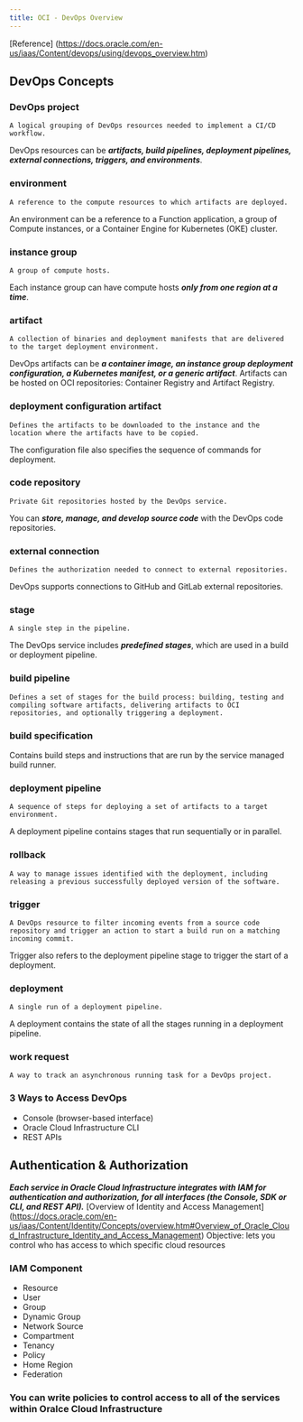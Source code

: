 ```yaml
---
title: OCI - DevOps Overview
---
```

[Reference] (https://docs.oracle.com/en-us/iaas/Content/devops/using/devops_overview.htm)
## DevOps Concepts

### DevOps project
```
A logical grouping of DevOps resources needed to implement a CI/CD workflow. 
```
DevOps resources can be ***artifacts, build pipelines, deployment pipelines, external connections, triggers, and environments***.

### environment
```
A reference to the compute resources to which artifacts are deployed. 
```
An environment can be a reference to a Function application, a group of Compute instances, or a Container Engine for Kubernetes (OKE) cluster.

### instance group
```
A group of compute hosts. 
```
Each instance group can have compute hosts ***only from one region at a time***.

### artifact
```
A collection of binaries and deployment manifests that are delivered to the target deployment environment. 
```
DevOps artifacts can be ***a container image, an instance group deployment configuration, a Kubernetes manifest, or a generic artifact***. 
Artifacts can be hosted on OCI repositories: Container Registry and Artifact Registry.

### deployment configuration artifact
```
Defines the artifacts to be downloaded to the instance and the location where the artifacts have to be copied. 
```
The configuration file also specifies the sequence of commands for deployment.

### code repository
```
Private Git repositories hosted by the DevOps service. 
```
You can ***store, manage, and develop source code*** with the DevOps code repositories.

### external connection
```
Defines the authorization needed to connect to external repositories. 
```
DevOps supports connections to GitHub and GitLab external repositories.

### stage
```
A single step in the pipeline. 
```
The DevOps service includes ***predefined stages***, which are used in a build or deployment pipeline.

### build pipeline
```
Defines a set of stages for the build process: building, testing and compiling software artifacts, delivering artifacts to OCI repositories, and optionally triggering a deployment.
```

### build specification
Contains build steps and instructions that are run by the service managed build runner.

### deployment pipeline
```
A sequence of steps for deploying a set of artifacts to a target environment. 
```
A deployment pipeline contains stages that run sequentially or in parallel.

### rollback
```
A way to manage issues identified with the deployment, including releasing a previous successfully deployed version of the software.
```

### trigger
```
A DevOps resource to filter incoming events from a source code repository and trigger an action to start a build run on a matching incoming commit.
```
Trigger also refers to the deployment pipeline stage to trigger the start of a deployment.

### deployment
```
A single run of a deployment pipeline. 
```
A deployment contains the state of all the stages running in a deployment pipeline.

### work request
```
A way to track an asynchronous running task for a DevOps project.
```

### 3 Ways to Access DevOps
- Console (browser-based interface)
- Oracle Cloud Infrastructure CLI
- REST APIs

## Authentication & Authorization
***Each service in Oracle Cloud Infrastructure integrates with IAM for authentication and authorization, for all interfaces (the Console, SDK or CLI, and REST API).***
[Overview of Identity and Access Management] (https://docs.oracle.com/en-us/iaas/Content/Identity/Concepts/overview.htm#Overview_of_Oracle_Cloud_Infrastructure_Identity_and_Access_Management)
Objective: lets you control who has access to which specific cloud resources

### IAM Component
- Resource
- User
- Group
- Dynamic Group
- Network Source
- Compartment
- Tenancy
- Policy
- Home Region
- Federation

### You can write policies to control access to all of the services within Oralce Cloud Infrastructure
